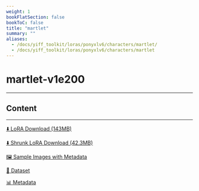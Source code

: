 ```yaml
---
weight: 1
bookFlatSection: false
bookToC: false
title: "martlet"
summary: ""
aliases:
  - /docs/yiff_toolkit/loras/ponyxlv6/characters/martlet/
  - /docs/yiff_toolkit/loras/ponyxlv6/characters/martlet
---
```


<!--markdownlint-disable MD025 MD033 -->

# martlet-v1e200

---

## Content

---

[⬇️ LoRA Download (143MB)](https://huggingface.co/k4d3/yiff_toolkit/resolve/main/ponyxl_loras/martlet-v1e200.safetensors?download=true)

[⬇️ Shrunk LoRA Download (42.3MB)](https://huggingface.co/k4d3/yiff_toolkit/resolve/main/ponyxl_loras_shrunk_2/martlet-v1e200_frockpt1_th-3.55.safetensors?download=true)

[🖼️ Sample Images with Metadata](https://huggingface.co/k4d3/yiff_toolkit/tree/main/static/{})

[📐 Dataset](<https://huggingface.co/datasets/k4d3/furry/tree/main/martlet_(undertale%20yellow)>)

[📊 Metadata](https://huggingface.co/k4d3/yiff_toolkit/raw/main/ponyxl_loras/martlet-v1e200.json)
